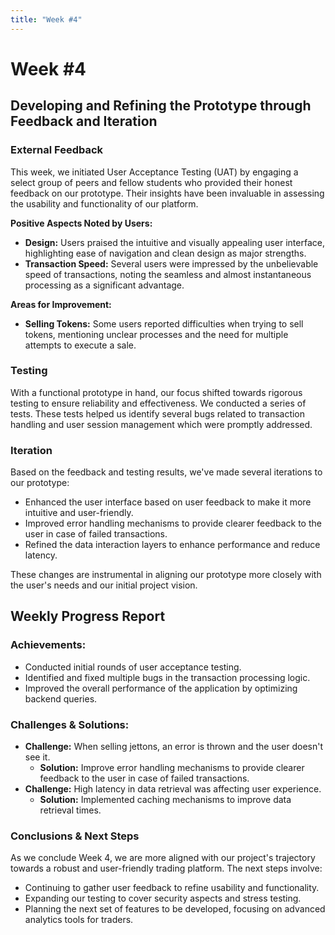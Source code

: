 ```yaml
---
title: "Week #4"
---
```


# **Week #4**

## **Developing and Refining the Prototype through Feedback and Iteration**

### **External Feedback**
This week, we initiated User Acceptance Testing (UAT) by engaging a select group of peers and fellow students who provided their honest feedback on our prototype. Their insights have been invaluable in assessing the usability and functionality of our platform.

**Positive Aspects Noted by Users:**
- **Design:** Users praised the intuitive and visually appealing user interface, highlighting ease of navigation and clean design as major strengths.
- **Transaction Speed:** Several users were impressed by the unbelievable speed of transactions, noting the seamless and almost instantaneous processing as a significant advantage.

**Areas for Improvement:**
- **Selling Tokens:** Some users reported difficulties when trying to sell tokens, mentioning unclear processes and the need for multiple attempts to execute a sale.

### **Testing**
With a functional prototype in hand, our focus shifted towards rigorous testing to ensure reliability and effectiveness. We conducted a series of tests. These tests helped us identify several bugs related to transaction handling and user session management which were promptly addressed.

### **Iteration**
Based on the feedback and testing results, we've made several iterations to our prototype:
- Enhanced the user interface based on user feedback to make it more intuitive and user-friendly.
- Improved error handling mechanisms to provide clearer feedback to the user in case of failed transactions.
- Refined the data interaction layers to enhance performance and reduce latency.

These changes are instrumental in aligning our prototype more closely with the user's needs and our initial project vision.

## **Weekly Progress Report**

### **Achievements:**
- Conducted initial rounds of user acceptance testing.
- Identified and fixed multiple bugs in the transaction processing logic.
- Improved the overall performance of the application by optimizing backend queries.

### **Challenges & Solutions:**
- **Challenge:** When selling jettons, an error is thrown and the user doesn't see it.
  - **Solution:** Improve error handling mechanisms to provide clearer feedback to the user in case of failed transactions.
- **Challenge:** High latency in data retrieval was affecting user experience.
  - **Solution:** Implemented caching mechanisms to improve data retrieval times.

### **Conclusions & Next Steps**
As we conclude Week 4, we are more aligned with our project's trajectory towards a robust and user-friendly trading platform. The next steps involve:
- Continuing to gather user feedback to refine usability and functionality.
- Expanding our testing to cover security aspects and stress testing.
- Planning the next set of features to be developed, focusing on advanced analytics tools for traders.
